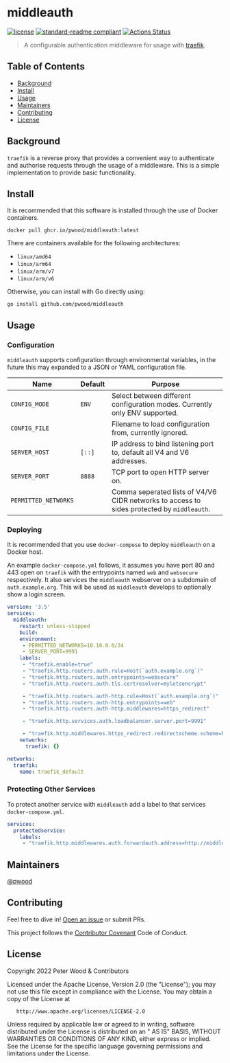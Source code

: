 # middleauth

[![license](https://img.shields.io/github/license/pwood/middleauth.svg)](https://github.com/pwood/middleauth/blob/master/LICENSE)
[![standard-readme compliant](https://img.shields.io/badge/standard--readme-OK-green.svg)](https://github.com/RichardLitt/standard-readme)
[![Actions Status](https://github.com/pwood/middleauth/workflows/main/badge.svg)](https://github.com/pwood/middleauth/actions)

> A configurable authentication middleware for usage with [traefik](https://github.com/traefik/traefik).

## Table of Contents

- [Background](#background)
- [Install](#install)
- [Usage](#usage)
- [Maintainers](#maintainers)
- [Contributing](#contributing)
- [License](#license)

## Background

`traefik` is a reverse proxy that provides a convenient way to authenticate and authorise requests through the usage of
a middleware. This is a simple implementation to provide basic functionality.

## Install

It is recommended that this software is installed through the use of Docker containers.

```
docker pull ghcr.io/pwood/middleauth:latest
```

There are containers available for the following architectures:

* `linux/amd64`
* `linux/arm64`
* `linux/arm/v7`
* `linux/arm/v6`

Otherwise, you can install with Go directly using:

`go install github.com/pwood/middleauth`

## Usage

### Configuration

`middleauth` supports configuration through environmental variables, in the future this may expanded to a JSON or YAML
configuration file.

| Name                 | Default | Purpose                                                                                    |
|----------------------|---------|--------------------------------------------------------------------------------------------|
| `CONFIG_MODE`        | `ENV`   | Select between different configuration modes. Currently only ENV supported.                |
| `CONFIG_FILE`        |         | Filename to load configuration from, currently ignored.                                    |
| `SERVER_HOST`        | `[::]`  | IP address to bind listening port to, default all V4 and V6 addresses.                     |
| `SERVER_PORT`        | `8888`  | TCP port to open HTTP server on.                                                           |
| `PERMITTED_NETWORKS` |         | Comma seperated lists of V4/V6 CIDR networks to access to sides protected by `middleauth`. |

### Deploying

It is recommended that you use `docker-compose` to deploy `middleauth` on a Docker host. 

An example `docker-compose.yml` follows, it assumes you have port 80 and 443 open on `traefik` with the entrypoints 
named `web` and `websecure` respectively. It also services the `middleauth` webserver on a subdomain of `auth.example.org`.
This will be used as `middleauth` develops to optionally show a login screen.

```yaml
version: '3.5'
services:
  middleauth:
    restart: unless-stopped
    build: .
    environment:
     - PERMITTED_NETWORKS=10.10.0.0/24
     - SERVER_PORT=9991
    labels:
     - "traefik.enable=true"
     - "traefik.http.routers.auth.rule=Host(`auth.example.org`)"
     - "traefik.http.routers.auth.entrypoints=websecure"
     - "traefik.http.routers.auth.tls.certresolver=myletsencrypt"

     - "traefik.http.routers.auth-http.rule=Host(`auth.example.org`)"
     - "traefik.http.routers.auth-http.entrypoints=web"
     - "traefik.http.routers.auth-http.middlewares=https_redirect"

     - "traefik.http.services.auth.loadbalancer.server.port=9991"

     - "traefik.http.middlewares.https_redirect.redirectscheme.scheme=https"
    networks:
      traefik: {}

networks:
  traefik:
    name: traefik_default
```

### Protecting Other Services

To protect another service with `middleauth` add a label to that services `docker-compose.yml`.

```yaml
services:
  protectedservice:
    labels:
     - "traefik.http.middlewares.auth.forwardauth.address=http://middleauth:9991/api/check"
```

## Maintainers

[@pwood](https://github.com/pwood)

## Contributing

Feel free to dive in! [Open an issue](https://github.com/pwood/middleauth/issues/new) or submit PRs.

This project follows the [Contributor Covenant](https://www.contributor-covenant.org/version/1/4/code-of-conduct/) Code
of Conduct.

## License

Copyright 2022 Peter Wood & Contributors

Licensed under the Apache License, Version 2.0 (the "License"); you may not use this file except in compliance with the
License. You may obtain a copy of the License at

       http://www.apache.org/licenses/LICENSE-2.0

Unless required by applicable law or agreed to in writing, software distributed under the License is distributed on an "
AS IS" BASIS, WITHOUT WARRANTIES OR CONDITIONS OF ANY KIND, either express or implied. See the License for the specific
language governing permissions and limitations under the License.